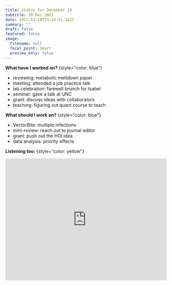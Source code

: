 ```yaml
---
title: Status for December 10
subtitle: 10 Dec 2021
date: 2021-12-10T23:14:51.162Z
summary: ""
draft: false
featured: false
image:
  filename: null
  focal_point: Smart
  preview_only: false
---
```

**What have I worked on?** 
{style="color: blue"}

* reviewing: metabolic meltdown paper
* meeting: attended a job practice talk
* lab celebration: farewell brunch for Isabel
* seminar: gave a talk at UNC
* grant: discuss ideas with collaborators
* teaching: figuring out quant course to teach

**What should I work on?**
{style="color: blue"}

* VectorBite: multiple infections
* mini-review: reach out to journal editor
* grant: push out the HOI idea
* data analysis: priority effects

**Listening too:**
{style="color: yellow"}

<iframe src="https://open.spotify.com/embed/album/2IzUZlhtBvPQYs74KeG6fb" width="100%" height="380" frameBorder="0" allowfullscreen="" allow="autoplay; clipboard-write; encrypted-media; fullscreen; picture-in-picture"></iframe>